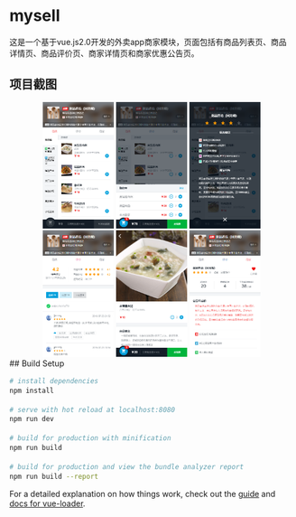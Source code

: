 # mysell
<p>这是一个基于vue.js2.0开发的外卖app商家模块，页面包括有商品列表页、商品详情页、商品评价页、商家详情页和商家优惠公告页。</p>

## 项目截图

<div align=center>
  <img src="https://github.com/xiaoyongsheng123/seller/blob/master/img/01.png" width="25%">
  <img src="https://github.com/xiaoyongsheng123/seller/blob/master/img/02.png" width="25%">
  <img src="https://github.com/xiaoyongsheng123/seller/blob/master/img/03.png" width="25%">
  <img src="https://github.com/xiaoyongsheng123/seller/blob/master/img/04.png" width="25%">
  <img src="https://github.com/xiaoyongsheng123/seller/blob/master/img/05.png" width="25%">
  <img src="https://github.com/xiaoyongsheng123/seller/blob/master/img/06.png" width="25%">
</div>
## Build Setup

``` bash
# install dependencies
npm install

# serve with hot reload at localhost:8080
npm run dev

# build for production with minification
npm run build

# build for production and view the bundle analyzer report
npm run build --report
```

For a detailed explanation on how things work, check out the [guide](http://vuejs-templates.github.io/webpack/) and [docs for vue-loader](http://vuejs.github.io/vue-loader).
